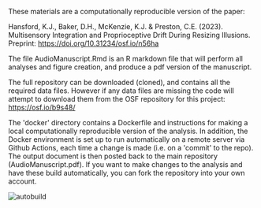 These materials are a computationally reproducible version of the paper:

Hansford, K.J., Baker, D.H., McKenzie, K.J. & Preston, C.E. (2023). Multisensory Integration and Proprioceptive Drift During Resizing Illusions. Preprint: https://doi.org/10.31234/osf.io/n56ha

The file AudioManuscript.Rmd is an R markdown file that will perform all analyses and figure creation, and produce a pdf version of the manuscript.

The full repository can be downloaded (cloned), and contains all the required data files. 
However if any data files are missing the code will attempt to download them from the OSF repository for this project:
https://osf.io/b9s48/

The 'docker' directory contains a Dockerfile and instructions for making a local computationally reproducible version of the analysis. In addition, the Docker environment is set up to run automatically on a remote server via Github Actions, each time a change is made (i.e. on a 'commit' to the repo). The output document is then posted back to the main repository (AudioManuscript.pdf). If you want to make changes to the analysis and have these build automatically, you can fork the repository into your own account.

![autobuild](https://github.com/KJHansford/AuditoryResizing/workflows/autobuild/badge.svg)
